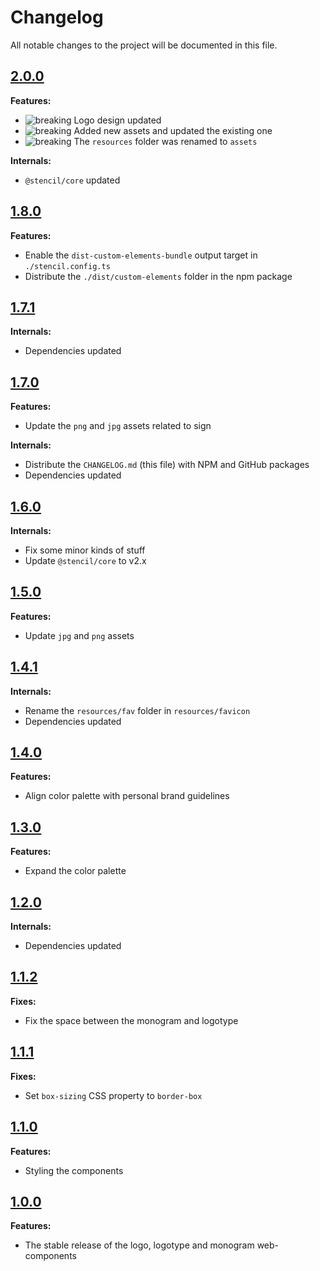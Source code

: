 # Changelog

All notable changes to the project will be documented in this file.

## [2.0.0](https://github.com/giotramu/logo/releases/tag/2.0.0)

**Features:**

- ![breaking] Logo design updated
- ![breaking] Added new assets and updated the existing one
- ![breaking] The `resources` folder was renamed to `assets`

**Internals:**

- `@stencil/core` updated

## [1.8.0](https://github.com/giotramu/logo/releases/tag/1.8.0)

**Features:**

- Enable the `dist-custom-elements-bundle` output target in `./stencil.config.ts`
- Distribute the `./dist/custom-elements` folder in the npm package

## [1.7.1](https://github.com/giotramu/logo/releases/tag/1.7.1)

**Internals:**

- Dependencies updated

## [1.7.0](https://github.com/giotramu/logo/releases/tag/1.7.0)

**Features:**

- Update the `png` and `jpg` assets related to sign

**Internals:**

- Distribute the `CHANGELOG.md` (this file) with NPM and GitHub packages
- Dependencies updated

## [1.6.0](https://github.com/giotramu/logo/releases/tag/1.6.0)

**Internals:**

- Fix some minor kinds of stuff
- Update `@stencil/core` to v2.x

## [1.5.0](https://github.com/giotramu/logo/releases/tag/1.5.0)

**Features:**

- Update `jpg` and `png` assets

## [1.4.1](https://github.com/giotramu/logo/releases/tag/1.4.1)

**Internals:**

- Rename the `resources/fav` folder in `resources/favicon`
- Dependencies updated

## [1.4.0](https://github.com/giotramu/logo/releases/tag/1.4.0)

**Features:**

- Align color palette with personal brand guidelines

## [1.3.0](https://github.com/giotramu/logo/releases/tag/1.3.0)

**Features:**

- Expand the color palette

## [1.2.0](https://github.com/giotramu/logo/releases/tag/1.2.0)

**Internals:**

- Dependencies updated

## [1.1.2](https://github.com/giotramu/logo/releases/tag/1.1.2)

**Fixes:**

- Fix the space between the monogram and logotype

## [1.1.1](https://github.com/giotramu/logo/releases/tag/1.1.1)

**Fixes:**

- Set `box-sizing` CSS property to `border-box`

## [1.1.0](https://github.com/giotramu/logo/releases/tag/1.1.0)

**Features:**

- Styling the components

## [1.0.0](https://github.com/giotramu/logo/releases/tag/1.0.0)

**Features:**

- The stable release of the logo, logotype and monogram web-components

[breaking]: https://shields.io/badge/-breaking-141414?style=flat-square
